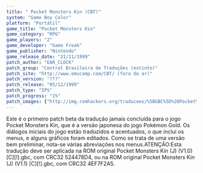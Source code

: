```yaml
---
title: " Pocket Monsters Kin (CBT)"
system: "Game Boy Color"
platform: "Portátil"
game_title: "Pocket Monsters Kin"
game_category: "RPG"
game_players: "2"
game_developer: "Game Freak"
game_publisher: "Nintendo"
game_release_date: "21/11/1999"
patch_author: "EAR_CLOCK"
patch_group: "Central Brasileira de Traduções (extinto)"
patch_site: "http://www.emucamp.com/CBT/ (fora do ar)"
patch_version: "???"
patch_release: "05/12/1999"
patch_type: "IPS"
patch_progress: "1%"
patch_images: ["http://img.romhackers.org/traducoes/%5BGBC%5D%20Pocket%20Monsters%20Kin%20-%20CBT%20-%201.png","http://img.romhackers.org/traducoes/%5BGBC%5D%20Pocket%20Monsters%20Kin%20-%20CBT%20-%202.png","http://img.romhackers.org/traducoes/%5BGBC%5D%20Pocket%20Monsters%20Kin%20-%20CBT%20-%203.png"]
---
```

Este é o primeiro patch beta da tradução jamais concluída para o jogo Pocket Monsters Kin, que é a versão japonesa do jogo Pokémon Gold. Os diálogos iniciais do jogo estão traduzidos e acentuados, o que inclui os menus, e alguns gráficos foram editados. Como se trata de uma versão bem preliminar, nota-se várias abreviações nos menus.ATENÇÃO:Esta tradução deve ser aplicada na ROM original Pocket Monsters Kin (J) (V1.0) [C][!].gbc, com CRC32 524478D4, ou na ROM original Pocket Monsters Kin (J) (V1.1) [C][!].gbc, com CRC32 4EF7F2A5.